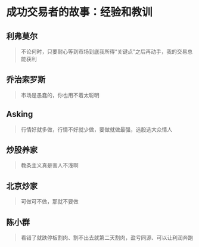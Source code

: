 # 成功交易者的故事：经验和教训

## 利弗莫尔

> 不论何时，只要耐心等到市场到底我所得“关键点”之后再动手，我的交易总能获利

## 乔治索罗斯

> 市场是愚蠢的，你也用不着太聪明

## Asking

> 行情好就多做，行情不好就少做，要做就做最强，选股选大众情人
>

## 炒股养家

> 教条主义真是害人不浅啊
>

## 北京炒家

> 可做可不做，那就不要做

## 陈小群

> 看错了就跌停板割肉、割不出去就第二天割肉，盈亏同源、可以让利润奔跑
